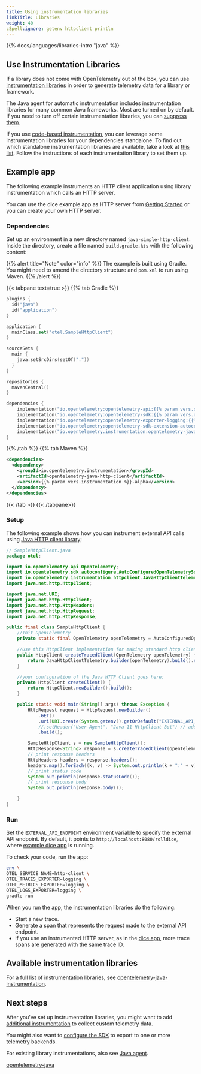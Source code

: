 ```yaml
---
title: Using instrumentation libraries
linkTitle: Libraries
weight: 40
cSpell:ignore: getenv httpclient println
---
```


{{% docs/languages/libraries-intro "java" %}}

## Use Instrumentation Libraries

If a library does not come with OpenTelemetry out of the box, you can use
[instrumentation libraries](/docs/specs/otel/glossary/#instrumentation-library)
in order to generate telemetry data for a library or framework.

The Java agent for automatic instrumentation includes instrumentation libraries
for many common Java frameworks. Most are turned on by default. If you need to
turn off certain instrumentation libraries, you can
[suppress them](/docs/zero-code/java/agent/disable/).

If you use [code-based instrumentation](/docs/languages/java/instrumentation),
you can leverage some instrumentation libraries for your dependencies
standalone. To find out which standalone instrumentation libraries are
available, take a look at
[this list](https://github.com/open-telemetry/opentelemetry-java-instrumentation/blob/main/docs/supported-libraries.md#libraries--frameworks).
Follow the instructions of each instrumentation library to set them up.

## Example app

The following example instruments an HTTP client application using library
instrumentation which calls an HTTP server.

You can use the dice example app as HTTP server from
[Getting Started](/docs/languages/java/getting-started/) or you can create your
own HTTP server.

### Dependencies

Set up an environment in a new directory named `java-simple-http-client`. Inside
the directory, create a file named `build.gradle.kts` with the following
content:

{{% alert title="Note" color="info" %}} The example is built using Gradle. You
might need to amend the directory structure and `pom.xml` to run using Maven.
{{% /alert %}}

{{< tabpane text=true >}} {{% tab Gradle %}}

```kotlin
plugins {
  id("java")
  id("application")
}

application {
  mainClass.set("otel.SampleHttpClient")
}

sourceSets {
  main {
    java.setSrcDirs(setOf("."))
  }
}

repositories {
  mavenCentral()
}

dependencies {
    implementation("io.opentelemetry:opentelemetry-api:{{% param vers.otel %}}");
    implementation("io.opentelemetry:opentelemetry-sdk:{{% param vers.otel %}}");
    implementation("io.opentelemetry:opentelemetry-exporter-logging:{{% param vers.otel %}}");
    implementation("io.opentelemetry:opentelemetry-sdk-extension-autoconfigure:{{% param vers.otel %}}");
    implementation("io.opentelemetry.instrumentation:opentelemetry-java-http-client:{{% param vers.instrumentation %}}-alpha");
}
```

{{% /tab %}} {{% tab Maven %}}

```xml
<dependencies>
  <dependency>
    <groupId>io.opentelemetry.instrumentation</groupId>
    <artifactId>opentelemetry-java-http-client</artifactId>
    <version>{{% param vers.instrumentation %}}-alpha</version>
  </dependency>
</dependencies>
```

{{< /tab >}} {{< /tabpane>}}

### Setup

The following example shows how you can instrument external API calls using
[Java HTTP client library](https://github.com/open-telemetry/opentelemetry-java-instrumentation/tree/main/instrumentation/java-http-client/library):

```java
// SampleHttpClient.java
package otel;

import io.opentelemetry.api.OpenTelemetry;
import io.opentelemetry.sdk.autoconfigure.AutoConfiguredOpenTelemetrySdk;
import io.opentelemetry.instrumentation.httpclient.JavaHttpClientTelemetry;
import java.net.http.HttpClient;

import java.net.URI;
import java.net.http.HttpClient;
import java.net.http.HttpHeaders;
import java.net.http.HttpRequest;
import java.net.http.HttpResponse;

public final class SampleHttpClient {
    //Init OpenTelemetry
    private static final OpenTelemetry openTelemetry = AutoConfiguredOpenTelemetrySdk.initialize().getOpenTelemetrySdk();

    //Use this HttpClient implementation for making standard http client calls.
    public HttpClient createTracedClient(OpenTelemetry openTelemetry) {
        return JavaHttpClientTelemetry.builder(openTelemetry).build().newHttpClient(createClient());
    }

    //your configuration of the Java HTTP Client goes here:
    private HttpClient createClient() {
        return HttpClient.newBuilder().build();
    }

    public static void main(String[] args) throws Exception {
        HttpRequest request = HttpRequest.newBuilder()
            .GET()
            .uri(URI.create(System.getenv().getOrDefault("EXTERNAL_API_ENDPOINT", "http://localhost:8080/rolldice")))
            //.setHeader("User-Agent", "Java 11 HttpClient Bot") // add request header
            .build();

        SampleHttpClient s = new SampleHttpClient();
        HttpResponse<String> response = s.createTracedClient(openTelemetry).send(request, HttpResponse.BodyHandlers.ofString());
        // print response headers
        HttpHeaders headers = response.headers();
        headers.map().forEach((k, v) -> System.out.println(k + ":" + v));
        // print status code
        System.out.println(response.statusCode());
        // print response body
        System.out.println(response.body());

    }
}
```

### Run

Set the `EXTERNAL_API_ENDPOINT` environment variable to specify the external API
endpoint. By default, it points to `http://localhost:8080/rolldice`, where
[example dice app](/docs/languages/java/getting-started/#example-application) is
running.

To check your code, run the app:

```sh
env \
OTEL_SERVICE_NAME=http-client \
OTEL_TRACES_EXPORTER=logging \
OTEL_METRICS_EXPORTER=logging \
OTEL_LOGS_EXPORTER=logging \
gradle run
```

When you run the app, the instrumentation libraries do the following:

- Start a new trace.
- Generate a span that represents the request made to the external API endpoint.
- If you use an instrumented HTTP server, as in the
  [dice app](/docs/languages/java/getting-started/#example-application), more
  trace spans are generated with the same trace ID.

## Available instrumentation libraries

For a full list of instrumentation libraries, see
[opentelemetry-java-instrumentation](https://github.com/open-telemetry/opentelemetry-java-instrumentation/blob/main/docs/supported-libraries.md#libraries--frameworks).

## Next steps

After you've set up instrumentation libraries, you might want to add
[additional instrumentation](/docs/languages/java/instrumentation) to collect
custom telemetry data.

You might also want to [configure the SDK](/docs/languages/java/configuration/)
to export to one or more telemetry backends.

For existing library instrumentations, also see
[Java agent](/docs/zero-code/java/agent/).

[opentelemetry-java](https://github.com/open-telemetry/opentelemetry-java)
